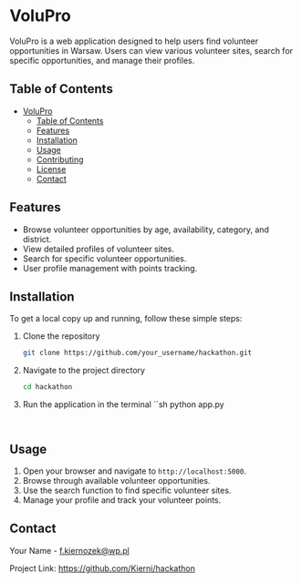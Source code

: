 # VoluPro


VoluPro is a web application designed to help users find volunteer opportunities in Warsaw. Users can view various volunteer sites, search for specific opportunities, and manage their profiles.

## Table of Contents

- [VoluPro](#volupro)
  - [Table of Contents](#table-of-contents)
  - [Features](#features)
  - [Installation](#installation)
  - [Usage](#usage)
  - [Contributing](#contributing)
  - [License](#license)
  - [Contact](#contact)

## Features

- Browse volunteer opportunities by age, availability, category, and district.
- View detailed profiles of volunteer sites.
- Search for specific volunteer opportunities.
- User profile management with points tracking.

## Installation

To get a local copy up and running, follow these simple steps:

1. Clone the repository
    ```sh
    git clone https://github.com/your_username/hackathon.git
    ```
2. Navigate to the project directory
    ```sh
    cd hackathon
    ```
3. Run the application in the terminal
   ``sh
    python app.py 
    ```
   

## Usage

1. Open your browser and navigate to `http://localhost:5000`.
2. Browse through available volunteer opportunities.
3. Use the search function to find specific volunteer sites.
4. Manage your profile and track your volunteer points.


## Contact

Your Name - f.kiernozek@wp.pl

Project Link: https://github.com/Kierni/hackathon
